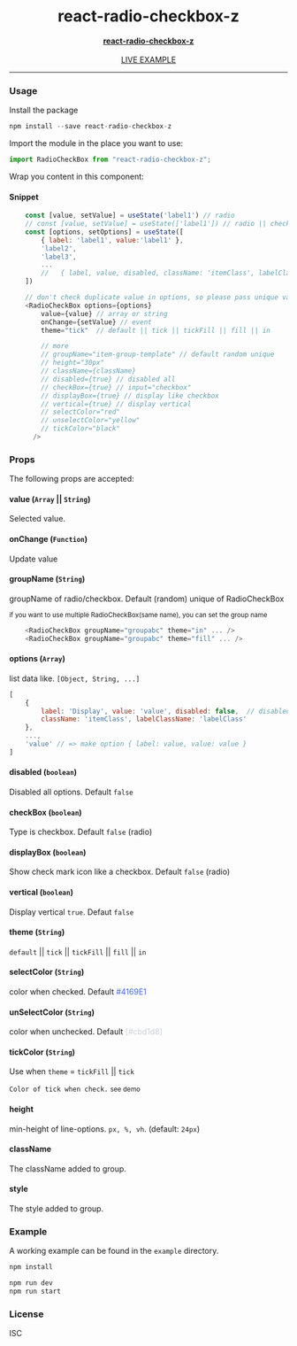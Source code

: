 <div align="center">
    <h1>react-radio-checkbox-z</h1>
    <strong>
        <a href="https://github.com/delpikye-v/react-radio-checkbox">react-radio-checkbox-z</a>
    </strong>
    <br />
    <br />
    <a href="https://codesandbox.io/s/react-radio-checkbox-z-51sg3">LIVE EXAMPLE</a>
</div>

---


### Usage
Install the package 
```js
npm install --save react-radio-checkbox-z

```

Import the module in the place you want to use:
```js
import RadioCheckBox from "react-radio-checkbox-z";
```

Wrap you content in this component:

#### Snippet
```js
    const [value, setValue] = useState('label1') // radio
    // const [value, setValue] = useState(['label1']) // radio || checkbox
    const [options, setOptions] = useState([
        { label: 'label1', value:'label1' },
        'label2',
        'label3',
        ...
        //   { label, value, disabled, className: 'itemClass', labelClassName: 'labelClass' },
    ])

    // don't check duplicate value in options, so please pass unique value
    <RadioCheckBox options={options}
        value={value} // array or string
        onChange={setValue} // event
        theme="tick"  // default || tick || tickFill || fill || in

        // more
        // groupName="item-group-template" // default random unique
        // height="30px"
        // className={className}
        // disabled={true} // disabled all
        // checkBox={true} // input="checkbox"
        // displayBox={true} // display like checkbox
        // vertical={true} // display vertical
        // selectColor="red"  
        // unselectColor="yellow"
        // tickColor="black"
      />
```

### Props

The following props are accepted:

#### value (`Array` || `String`)

Selected value.

#### onChange (`Function`)
Update value

#### groupName (`String`)
<p>groupName of radio/checkbox. Default (random) unique of RadioCheckBox</p>

<small>if you want to use multiple RadioCheckBox(same name), you can set the group name</small>
```js
    <RadioCheckBox groupName="groupabc" theme="in" ... />
    <RadioCheckBox groupName="groupabc" theme="fill" ... />
```

#### options (`Array`)
list data like. `[Object, String, ...]`
```js
[
    {
        label: 'Display', value: 'value', disabled: false,  // disabled option
        className: 'itemClass', labelClassName: 'labelClass'
    },
    ...,
    'value' // => make option { label: value, value: value }
]
```

#### disabled (`boolean`)
Disabled all options. Default `false`

#### checkBox (`boolean`)
Type is checkbox. Default `false` (radio)


#### displayBox (`boolean`)
Show check mark icon like a checkbox. Default `false` (radio)


#### vertical (`boolean`)
Display vertical `true`. Defaut `false`


#### theme (`String`)
`default` || `tick` || `tickFill` || `fill` || `in`


#### selectColor (`String`)
color when checked. Default <span style="color: #4169E1">#4169E1</span>


#### unSelectColor (`String`)
color when unchecked. Default <span style="color: #cbd1d8;">[#cbd1d8]</span>


#### tickColor (`String`)
Use when `theme` = `tickFill` || `tick`

`Color of tick when check.`
<small>see demo</small>


#### height
min-height of line-options. `px, %, vh`. (default: `24px`)

#### className
The className added to group.

#### style
The style added to group.

### Example
A working example can be found in the `example` directory. 

```js
npm install
```
```js
npm run dev
npm run start
```

### License
ISC
